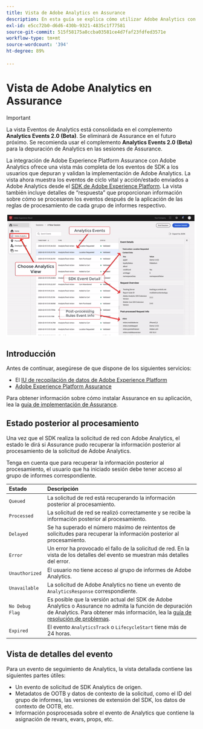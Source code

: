 ```yaml
---
title: Vista de Adobe Analytics en Assurance
description: En esta guía se explica cómo utilizar Adobe Analytics con Adobe Experience Platform Assurance.
exl-id: e5cc72b0-d6d6-430b-9321-4835c1f77581
source-git-commit: 515f58175a8ccba03581ce4d7faf23fdfed3571e
workflow-type: tm+mt
source-wordcount: '394'
ht-degree: 89%

---
```


# Vista de Adobe Analytics en Assurance

>[!IMPORTANT]
>
>La vista Eventos de Analytics está consolidada en el complemento **Analytics Events 2.0 (Beta)**.  Se eliminará de Assurance en el futuro próximo. Se recomienda usar el complemento **Analytics Events 2.0 (Beta)** para la depuración de Analytics en las sesiones de Assurance.

La integración de Adobe Experience Platform Assurance con Adobe Analytics ofrece una vista más completa de los eventos de SDK a los usuarios que depuran y validan la implementación de Adobe Analytics. La vista ahora muestra los eventos de ciclo vital y acción/estado enviados a Adobe Analytics desde el [SDK de Adobe Experience Platform](https://developer.adobe.com/client-sdks/documentation/adobe-analytics/). La vista también incluye detalles de “respuesta” que proporcionan información sobre cómo se procesaron los eventos después de la aplicación de las reglas de procesamiento de cada grupo de informes respectivo.

![](./images/adobe-analytics/overview.png)

## Introducción

Antes de continuar, asegúrese de que dispone de los siguientes servicios:

- El [IU de recopilación de datos de Adobe Experience Platform](https://experience.adobe.com/#/data-collection/)
- [Adobe Experience Platform Assurance](https://experience.adobe.com/assurance)

Para obtener información sobre cómo instalar Assurance en su aplicación, lea la [guía de implementación de Assurance](../tutorials/implement-assurance.md).

## Estado posterior al procesamiento

Una vez que el SDK realiza la solicitud de red con Adobe Analytics, el estado le dirá si Assurance pudo recuperar la información posterior al procesamiento de la solicitud de Adobe Analytics.

Tenga en cuenta que para recuperar la información posterior al procesamiento, el usuario que ha iniciado sesión debe tener acceso al grupo de informes correspondiente.

| Estado | Descripción |
| :----- | :---------- |
| `Queued` | La solicitud de red está recuperando la información posterior al procesamiento. |
| `Processed` | La solicitud de red se realizó correctamente y se recibe la información posterior al procesamiento. |
| `Delayed` | Se ha superado el número máximo de reintentos de solicitudes para recuperar la información posterior al procesamiento. |
| `Error` | Un error ha provocado el fallo de la solicitud de red. En la vista de los detalles del evento se muestran más detalles del error. |
| `Unauthorized` | El usuario no tiene acceso al grupo de informes de Adobe Analytics. |
| `Unavailable` | La solicitud de Adobe Analytics no tiene un evento de `AnalyticsResponse` correspondiente. |
| `No Debug Flag` | Es posible que la versión actual del SDK de Adobe Analytics o Assurance no admita la función de depuración de Analytics. Para obtener más información, lea la [guía de resolución de problemas](../troubleshooting.md). |
| `Expired` | El evento `AnalyticsTrack` o `LifecycleStart` tiene más de 24 horas. |

## Vista de detalles del evento

Para un evento de seguimiento de Analytics, la vista detallada contiene las siguientes partes útiles:

- Un evento de solicitud de SDK Analytics de origen.
- Metadatos de OOTB y datos de contexto de la solicitud, como el ID del grupo de informes, las versiones de extensión del SDK, los datos de contexto de OOTB, etc.
- Información posprocesada sobre el evento de Analytics que contiene la asignación de revars, evars, props, etc.
